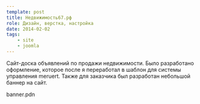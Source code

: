 ```yaml
---
template: post
title: Недвижимость67.рф
role: Дизайн, верстка, настройка
date: 2014-02-02
tags:
    - site
    - joomla
---
```


Сайт-доска объявлений по продажи недвижимости. Было разработано оформление,
которое после я переработал в шаблон для системы управления meruert. Также для заказчика был разработан небольшой баннер на сайт.

banner.pdn

